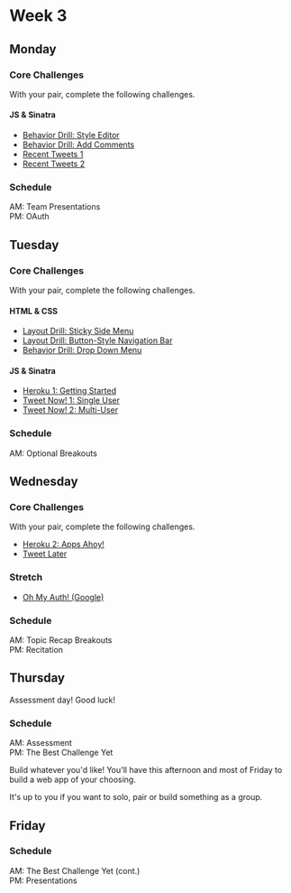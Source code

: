 # Week 3

## Monday

### Core Challenges
With your pair, complete the following challenges.

#### JS & Sinatra
- [Behavior Drill: Style Editor](../../../behavior-drill-style-editor-challenge)
- [Behavior Drill: Add Comments](../../../behavior-drill-add-comments-challenge)
- [Recent Tweets 1](../../../recent-tweets-1-challenge)
- [Recent Tweets 2](../../../recent-tweets-2-challenge)

### Schedule
AM: Team Presentations  
PM: OAuth


## Tuesday

### Core Challenges
With your pair, complete the following challenges.

#### HTML & CSS
- [Layout Drill: Sticky Side Menu](../../../layout-drill-sticky-side-menu-challenge)
- [Layout Drill: Button-Style Navigation Bar](../../../layout-drill-button-style-navigation-bar-challenge)
- [Behavior Drill: Drop Down Menu](../../../behavior-drill-drop-down-menu-challenge)

#### JS & Sinatra
- [Heroku 1: Getting Started](../../../heroku-1-getting-started-challenge)
- [Tweet Now! 1: Single User](../../../tweet-now-1-single-user-challenge)
- [Tweet Now! 2: Multi-User](../../../tweet-now-2-multi-user-challenge)

### Schedule
AM: Optional Breakouts

## Wednesday

### Core Challenges
With your pair, complete the following challenges.

- [Heroku 2: Apps Ahoy!](../../../heroku-2-apps-ahoy-challenge)
- [Tweet Later](../../../tweet-later-challenge)

### Stretch
- [Oh My Auth! (Google)](../../../oh-my-auth-google-challenge)

### Schedule
AM: Topic Recap Breakouts  
PM: Recitation

## Thursday
Assessment day! Good luck!

### Schedule
AM: Assessment  
PM: The Best Challenge Yet

Build whatever you'd like! You'll have this afternoon and most of Friday to build a web app of your choosing.

It's up to you if you want to solo, pair or build something as a group.


## Friday

### Schedule
AM: The Best Challenge Yet (cont.)  
PM: Presentations
